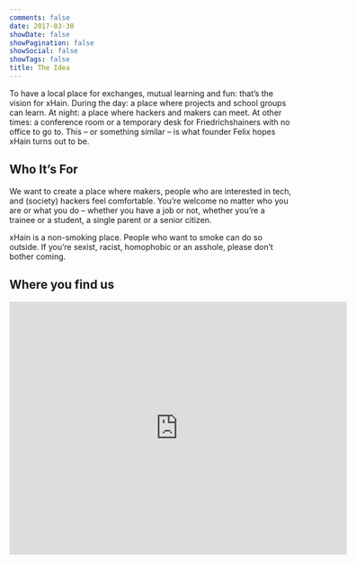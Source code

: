 ```yaml
---
comments: false
date: 2017-03-30
showDate: false
showPagination: false
showSocial: false
showTags: false
title: The Idea
---
```


To have a local place for exchanges, mutual learning and fun: that’s the vision for xHain.
During the day: a place where projects and school groups can learn.
At night: a place where hackers and makers can meet.
At other times: a conference room or a temporary desk for Friedrichshainers with no office to go to.
This – or something similar – is what founder Felix hopes xHain turns out to be.

## Who It’s For
We want to create a place where makers, people who are interested in tech, and (society) hackers feel comfortable.
You’re welcome no matter who you are or what you do – whether you have a job or not, whether you’re a trainee or a student, a single parent or a senior citizen.

xHain is a non-smoking place. People who want to smoke can do so outside.
If you’re sexist, racist, homophobic or an asshole, please don’t bother coming.

## Where you find us

<iframe src="https://www.google.com/maps/embed?pb=!1m18!1m12!1m3!1d2428.1391083500057!2d13.447352715610137!3d52.51282154451401!2m3!1f0!2f0!3f0!3m2!1i1024!2i768!4f13.1!3m3!1m2!1s0x47a84e5cd276d6f1%3A0x69754d5090b8cecb!2sGr%C3%BCnberger+Str.+14%2C+10243+Berlin!5e0!3m2!1sde!2sde!4v1491244983311" width="600" height="450" frameborder="0" style="border:0" allowfullscreen></iframe>